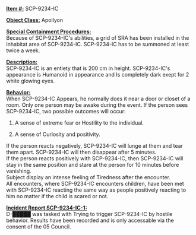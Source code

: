 
<strong><u>Item #:</u></strong> SCP-9234-IC

<strong><u>Object Class:</u></strong> Apollyon

<strong><u>Special Containment Procedures:</u></strong>\
Because of SCP-9234-IC's abilities, a grid of SRA has been installed in the inhabitat area of SCP-9234-IC.
SCP-9234-IC has to be summoned at least twice a week.

<strong><u>Description:</u></strong>\
SCP-9234-IC is an entiety that is 200 cm in height. SCP-9234-IC's appearance is Humanoid in appearance and Is completely dark exept for 2 white glowing eyes.

<strong><u>Behavior:</u></strong>\
When SCP-9234-IC Appears, he normally does it near a door or closet of a room. Only one person may be awake during the event. If the person sees SCP-9234-IC, two possible outcomes will occur:

1. A sense of extreme fear or Hostility to the individual.

2. A sense of Curiosity and positivity.

If the person reacts negatively, SCP-9234-IC will lunge at them and tear them apart. SCP-9234-IC will then disappear after 5 minutes.\
If the person reacts positively with SCP-9234-IC, then SCP-9234-IC will stay in the same position and stare at the person for 10 minutes before vanishing.\
Subject display an intense feeling of Tiredness after the encounter.\
All encounters, where SCP-9234-IC encounters children, have been met with SCP-9234-IC reacting the same way as people positively reacting to him no matter if the child is scared or not.

<strong><u>Incident Report SCP-9234-IC-1:</u></strong>\
D-█████ was tasked with Trying to trigger SCP-9234-IC by hostile behavior. Results have been recorded and is only accessable via the consent of the 05 Council.
